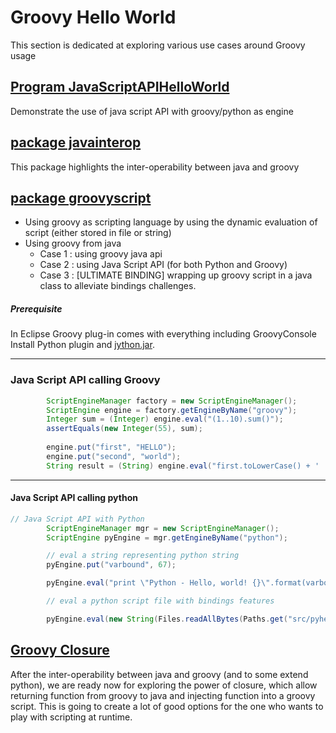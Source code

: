 # Groovy Hello World

This section is dedicated at exploring various use cases around Groovy usage

## [Program JavaScriptAPIHelloWorld](https://github.com/bigleuxenchef/Working/tree/master/GroovyHelloWorld/src/JavaScriptAPIHelloWorld.java)

Demonstrate the use of java script API with groovy/python as engine

## [package javainterop](https://github.com/bigleuxenchef/Working/tree/master/GroovyHelloWorld/src/javainterop)
  
This package highlights the inter-operability between java and groovy


## [package groovyscript](https://github.com/bigleuxenchef/Working/tree/master/GroovyHelloWorld/src/groovyscript)

- Using groovy as scripting language by using the dynamic evaluation of script (either stored in file or string)
- Using groovy from java 
  * Case 1 : using groovy java api
  * Case 2 : using Java Script API (for both Python and Groovy)
  * Case 3 : [ULTIMATE BINDING] wrapping up groovy script in a java class to alleviate bindings challenges.
  

##### Prerequisite 
In Eclipse Groovy plug-in comes with everything including GroovyConsole
Install Python plugin and [jython.jar](http://www.jython.org/downloads.html).

- - -
### Java Script API calling Groovy

```java	
		ScriptEngineManager factory = new ScriptEngineManager();
		ScriptEngine engine = factory.getEngineByName("groovy");
		Integer sum = (Integer) engine.eval("(1..10).sum()");
		assertEquals(new Integer(55), sum);
		
		engine.put("first", "HELLO");
		engine.put("second", "world");
		String result = (String) engine.eval("first.toLowerCase() + ' ' + second.toUpperCase()");
```

- - -

#### Java Script API calling python

```java
// Java Script API with Python
		ScriptEngineManager mgr = new ScriptEngineManager();
		ScriptEngine pyEngine = mgr.getEngineByName("python");

		// eval a string representing python string
		pyEngine.put("varbound", 67);

		pyEngine.eval("print \"Python - Hello, world! {}\".format(varbound)");

		// eval a python script file with bindings features

		pyEngine.eval(new String(Files.readAllBytes(Paths.get("src/pyhelloworld.py"))));
```

## [Groovy Closure](https://github.com/bigleuxenchef/Working/tree/master/GroovyHelloWorld/src/Closure)

After the inter-operability between java and groovy (and to some extend python), we are ready now for exploring the power of closure, which allow returning function from groovy to java and injecting function into a groovy script. This is going to create a lot of good options for the one who wants to play with scripting at runtime.



